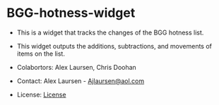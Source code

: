 # BGG-hotness-widget

* This is a widget that tracks the changes of the BGG hotness list.

* This widget outputs the additions, subtractions, and movements of items on the list.

* Colabortors: Alex Laursen, Chris Doohan

* Contact: Alex Laursen - Ajlaursen@aol.com

* License: [License](LICENSE)
